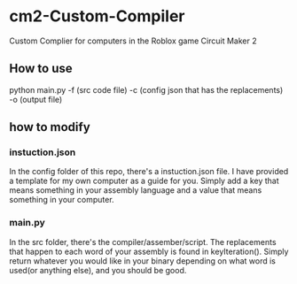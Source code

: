 # cm2-Custom-Compiler

Custom Complier for computers in the Roblox game Circuit Maker 2

## How to use

python main.py -f (src code file) -c (config json that has the replacements) -o (output file)

## how to modify

### instuction.json

In the config folder of this repo, there's a instuction.json file. I have provided a template for my own computer as a guide for you. Simply add a key that means something in your assembly language and a value that means something in your computer.

### main.py

In the src folder, there's the compiler/assember/script. The replacements that happen to each word of your assembly is found in keyIteration(). Simply return whatever you would like in your binary depending on what word is used(or anything else), and you should be good.
